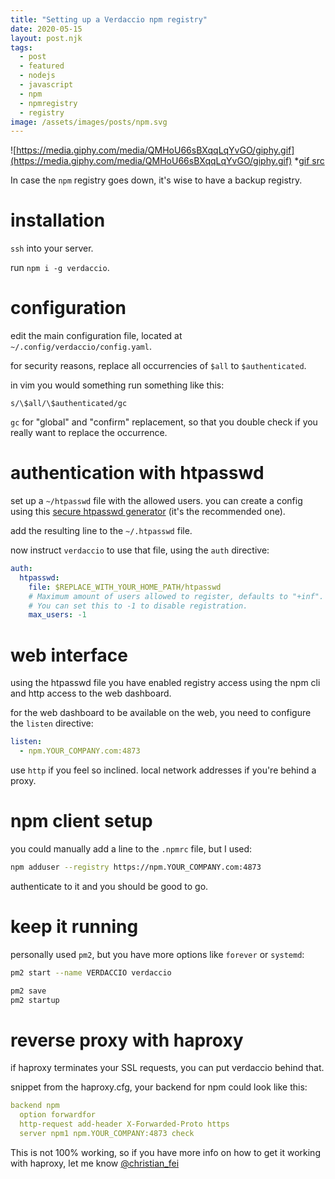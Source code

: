 ```yaml
---
title: "Setting up a Verdaccio npm registry"
date: 2020-05-15
layout: post.njk
tags:
  - post
  - featured
  - nodejs
  - javascript
  - npm
  - npmregistry
  - registry
image: /assets/images/posts/npm.svg
---
```


![https://media.giphy.com/media/QMHoU66sBXqqLqYvGO/giphy.gif](https://media.giphy.com/media/QMHoU66sBXqqLqYvGO/giphy.gif)
*[gif src](https://media.giphy.com/media/QMHoU66sBXqqLqYvGO/giphy.gif)

In case the `npm` registry goes down, it's wise to have a backup registry.

# installation

`ssh` into your server.

run `npm i -g verdaccio`.

# configuration

edit the main configuration file, located at `~/.config/verdaccio/config.yaml`.

for security reasons, replace all occurrencies of `$all` to `$authenticated`.

in vim you would something run something like this:

```
s/\$all/\$authenticated/gc
```

`gc` for "global" and "confirm" replacement, so that you double check if you really want to replace the occurrence.

# authentication with htpasswd

set up a `~/htpasswd` file with the allowed users. you can create a config using this [secure htpasswd generator](https://hostingcanada.org/htpasswd-generator/) (it's the recommended one).

add the resulting line to the `~/.htpasswd` file.

now instruct `verdaccio` to use that file, using the `auth` directive:

```yml
auth:
  htpasswd:
    file: $REPLACE_WITH_YOUR_HOME_PATH/htpasswd
    # Maximum amount of users allowed to register, defaults to "+inf".
    # You can set this to -1 to disable registration.
    max_users: -1
```

# web interface

using the htpasswd file you have enabled registry access using the npm cli and http access to the web dashboard.

for the web dashboard to be available on the web, you need to configure the `listen` directive:

```yml
listen:
  - npm.YOUR_COMPANY.com:4873
```

use `http` if you feel so inclined. local network addresses if you're behind a proxy.

# npm client setup

you could manually add a line to the `.npmrc` file, but I used:

```sh
npm adduser --registry https://npm.YOUR_COMPANY.com:4873
```

authenticate to it and you should be good to go.

# keep it running

personally used `pm2`, but you have more options like `forever` or `systemd`:

```sh
pm2 start --name VERDACCIO verdaccio

pm2 save
pm2 startup
```

# reverse proxy with haproxy

if haproxy terminates your SSL requests, you can put verdaccio behind that.

snippet from the haproxy.cfg, your backend for npm could look like this:

```yml
backend npm
  option forwardfor
  http-request add-header X-Forwarded-Proto https
  server npm1 npm.YOUR_COMPANY:4873 check
```

This is not 100% working, so if you have more info on how to get it working with haproxy, let me know [@christian_fei](https://twitter.com/christian_fei)
